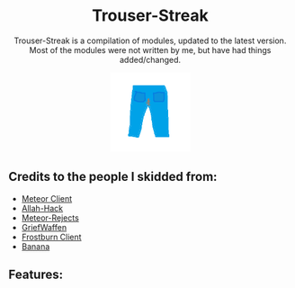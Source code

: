 <div align="center">
  <h1>Trouser-Streak</h1>
    <p>Trouser-Streak is a compilation of modules, updated to the latest version. Most of the modules were not written by me, but have had things added/changed. </p>
  <img src="src/main/resources/assets/icon/icon.png" alt="Trouser-Streak Logo" width="28%"/>
</div>  

## Credits to the people I skidded from:
- [Meteor Client](https://github.com/meteordevelopment/meteor-client)
- [Allah-Hack](https://github.com/TaxEvasiqn/allah-hack)
- [Meteor-Rejects](https://github.com/AntiCope/meteor-rejects)
- [GriefWaffen](https://github.com/CuteNoobCodes/GriefWaffen-public)
- [Frostburn Client](https://github.com/evaan/FrostBurn)
- [Banana](https://github.com/Bennooo/banana-for-everyone)

## Features:

